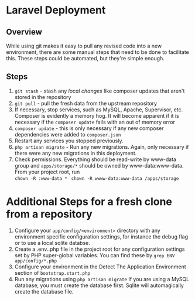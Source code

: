Laravel Deployment
==========================

Overview
--------

While using git makes it easy to pull any revised code into a new environment, there are some manual steps that need to be done to facilitate this.  These steps could be automated, but they're simple enough.

Steps
-----

1. `git stash` - stash any *local changes* like composer updates that aren't stored in the repository
2. `git pull` - pull the fresh data from the upstream repository
3. If necessary, stop services, such as MySQL, Apache, Supervisor, etc. Composer is evidently a memory hog. It will become apparent if it is necessary if the `composer update` fails with an out of memory error
4. `composer update` - this is only necessary if any new composer dependencies were added to `composer.json`
5. Restart any services you stopped previously.
6. `php artisan migrate` - Run any new migrations. Again, only necessary if there were any new migrations in this deployment.
7. Check permissions.  Everything should be read-write by www-data group and `apps/storage/*` should be owned by www-data:www-data.  From your project root, run  
	`chown -R :www-data * `
	`chown -R wwww-data:www-data /apps/storage`

Additional Steps for a fresh clone from a repository
==============================================

1. Configure your `app/config/<environment>` directory with any environment specific configuration settings, for instance the debug flag or to use a local sqlite databse.
2. Create a .env.<environment>.php file in the project root for any configuration settings set by PHP super-global variables. You can find these by `grep ENV app/config/*.php`
3. Configure your environment in the Detect The Application Environment section of `bootstrap.start.php`
4. Run any migrations using `php artisan migrate` If you are using a MySQL database, you must create the database first. Sqlite will automagically create the database file.
